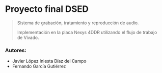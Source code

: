 
# Proyecto final DSED
> Sistema de grabación, tratamiento y reproducción de audio.
> 
> Implementación en la placa Nexys 4DDR utilizando el flujo de trabajo de Vivado.
> 
### Autores:
- Javier López Iniesta Díaz del Campo
- Fernando García Gutiérrez
